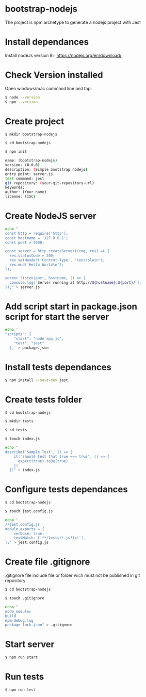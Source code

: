 # bootstrap-nodejs
The project is npm archetype to generate a nodejs project with Jest


# Install dependances

Install nodeJs version 8+ https://nodejs.org/en/download/

# Check Version installed
Open windows/mac command line and tap:  

```sh
$ node --version  
$ npm --version   
```

# Create project

```sh
$ mkdir bootstrap-nodejs

$ cd bootstrap-nodejs

$ npm init 

name: (bootstrap-nodejs)
version: (0.0.0)
description: (Simple bootstrap nodejs)
entry point: server.js
test command: jest
git repository: (your-git-repository-url)
keywords:
author: (Your name)
license: (ISC)
```


# Create NodeJS server

```sh
echo "
const http = require('http');
const hostname = '127.0.0.1';
const port = 3000;

const server = http.createServer((req, res) => {
  res.statusCode = 200;
  res.setHeader('Content-Type', 'text/plain');
  res.end('Hello World\n');
});

server.listen(port, hostname, () => {
  console.log(`Server running at http://${hostname}:${port}/`);
});" > server.js
```

# Add script start in package.json script for start the server

```sh
echo '
"scripts": {
    "start": "node app.js",
    "test": "jest"
  },' > package.json
```


# Install tests dependances

```sh
$ npm install --save-dev jest  
```

# Create tests folder

```sh
$ cd bootstrap-nodejs

$ mkdir tests

$ cd tests

$ touch index.js

echo "
describe('Sample Test', () => {
    it('should test that true === true', () => {
      expect(true).toBe(true)
    })
  })" > index.js
```

# Configure tests dependances


```sh
$ cd bootstrap-nodejs

$ touch jest.config.js

echo "
//jest.config.js
module.exports = {
    verbose: true,
    testMatch: ['**/tests/*.js?(x)'],
};" > jest.config.js
```

# Create file .gitignore
.gitignore file include file or folder wich must not be published in git repository

```sh
$ cd bootstrap-nodejs

$ touch .gitignore

echo "
node_modules
build
npm-debug.log
package-lock.json" > .gitignore
```

# Start server 
```sh
$ npm run start  
```

# Run tests
```sh
$ npm run test  
```





